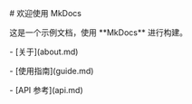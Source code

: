 \# 欢迎使用 MkDocs  

这是一个示例文档，使用 \*\*MkDocs\*\* 进行构建。  

\- \[关于](about.md)  

\- \[使用指南](guide.md)  

\- \[API 参考](api.md)

